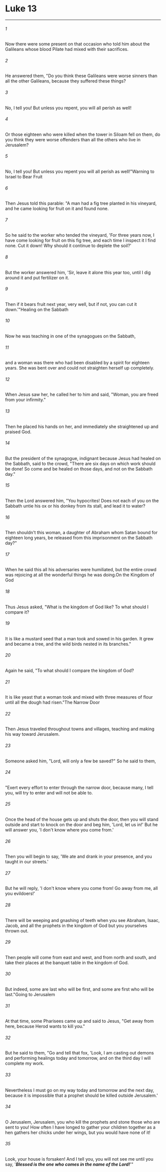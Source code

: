 # Luke 13
***



###### 1 
Now there were some present on that occasion who told him about the Galileans whose blood Pilate had mixed with their sacrifices. 

###### 2 
He answered them, "Do you think these Galileans were worse sinners than all the other Galileans, because they suffered these things? 

###### 3 
No, I tell you! But unless you repent, you will all perish as well! 

###### 4 
Or those eighteen who were killed when the tower in Siloam fell on them, do you think they were worse offenders than all the others who live in Jerusalem? 

###### 5 
No, I tell you! But unless you repent you will all perish as well!"Warning to Israel to Bear Fruit 

###### 6 
Then Jesus told this parable: "A man had a fig tree planted in his vineyard, and he came looking for fruit on it and found none. 

###### 7 
So he said to the worker who tended the vineyard, 'For three years now, I have come looking for fruit on this fig tree, and each time I inspect it I find none. Cut it down! Why should it continue to deplete the soil?' 

###### 8 
But the worker answered him, 'Sir, leave it alone this year too, until I dig around it and put fertilizer on it. 

###### 9 
Then if it bears fruit next year, very well, but if not, you can cut it down.'"Healing on the Sabbath 

###### 10 
Now he was teaching in one of the synagogues on the Sabbath, 

###### 11 
and a woman was there who had been disabled by a spirit for eighteen years. She was bent over and could not straighten herself up completely. 

###### 12 
When Jesus saw her, he called her to him and said, "Woman, you are freed from your infirmity." 

###### 13 
Then he placed his hands on her, and immediately she straightened up and praised God. 

###### 14 
But the president of the synagogue, indignant because Jesus had healed on the Sabbath, said to the crowd, "There are six days on which work should be done! So come and be healed on those days, and not on the Sabbath day." 

###### 15 
Then the Lord answered him, "You hypocrites! Does not each of you on the Sabbath untie his ox or his donkey from its stall, and lead it to water? 

###### 16 
Then shouldn't this woman, a daughter of Abraham whom Satan bound for eighteen long years, be released from this imprisonment on the Sabbath day?" 

###### 17 
When he said this all his adversaries were humiliated, but the entire crowd was rejoicing at all the wonderful things he was doing.On the Kingdom of God 

###### 18 
Thus Jesus asked, "What is the kingdom of God like? To what should I compare it? 

###### 19 
It is like a mustard seed that a man took and sowed in his garden. It grew and became a tree, and the wild birds nested in its branches." 

###### 20 
Again he said, "To what should I compare the kingdom of God? 

###### 21 
It is like yeast that a woman took and mixed with three measures of flour until all the dough had risen."The Narrow Door 

###### 22 
Then Jesus traveled throughout towns and villages, teaching and making his way toward Jerusalem. 

###### 23 
Someone asked him, "Lord, will only a few be saved?" So he said to them, 

###### 24 
"Exert every effort to enter through the narrow door, because many, I tell you, will try to enter and will not be able to. 

###### 25 
Once the head of the house gets up and shuts the door, then you will stand outside and start to knock on the door and beg him, 'Lord, let us in!' But he will answer you, 'I don't know where you come from.' 

###### 26 
Then you will begin to say, 'We ate and drank in your presence, and you taught in our streets.' 

###### 27 
But he will reply, 'I don't know where you come from! Go away from me, all you evildoers!' 

###### 28 
There will be weeping and gnashing of teeth when you see Abraham, Isaac, Jacob, and all the prophets in the kingdom of God but you yourselves thrown out. 

###### 29 
Then people will come from east and west, and from north and south, and take their places at the banquet table in the kingdom of God. 

###### 30 
But indeed, some are last who will be first, and some are first who will be last."Going to Jerusalem 

###### 31 
At that time, some Pharisees came up and said to Jesus, "Get away from here, because Herod wants to kill you." 

###### 32 
But he said to them, "Go and tell that fox, 'Look, I am casting out demons and performing healings today and tomorrow, and on the third day I will complete my work. 

###### 33 
Nevertheless I must go on my way today and tomorrow and the next day, because it is impossible that a prophet should be killed outside Jerusalem.' 

###### 34 
O Jerusalem, Jerusalem, you who kill the prophets and stone those who are sent to you! How often I have longed to gather your children together as a hen gathers her chicks under her wings, but you would have none of it! 

###### 35 
Look, your house is forsaken! And I tell you, you will not see me until you say, '**_Blessed is the one who comes in the name of the Lord!_**'"
